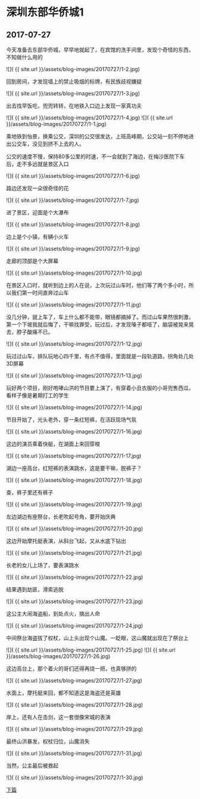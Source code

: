 深圳东部华侨城1
====================

2017-07-27
------------------------

今天准备去东部华侨城，早早地就起了，在宾馆的洗手间里，发现个奇怪的东西，不知做什么用的

![]( {{ site.url }}/assets/blog-images/20170727/1-2.jpg)

回到房间，才发现墙上的禁止吸烟的标牌，有民族歧视嫌疑

![]( {{ site.url }}/assets/blog-images/20170727/1-3.jpg)

出去找早饭吃，兜兜转转，在地铁入口边上发现一家真功夫

![]( {{ site.url }}/assets/blog-images/20170727/1-4.jpg)
![]( {{ site.url }}/assets/blog-images/20170727/1-1.jpg)

乘地铁到怡景，换乘公交，深圳的公交很发达，上班高峰期，公交站一刻不停地进出公交车，没见到挤不上去的人。

公交的速度不慢，保持80多公里的时速，不一会就到了海边，在梅沙医院下车后，走不多远就是景区入口

![]( {{ site.url }}/assets/blog-images/20170727/1-6.jpg)

路边还发现一朵很奇怪的花

![]( {{ site.url }}/assets/blog-images/20170727/1-7.jpg)

进了景区，迎面是个大瀑布

![]( {{ site.url }}/assets/blog-images/20170727/1-8.jpg)

边上是个小镇，有辆小火车

![]( {{ site.url }}/assets/blog-images/20170727/1-9.jpg)

走廊的顶部是个大屏幕

![]( {{ site.url }}/assets/blog-images/20170727/1-10.jpg)

在景区入口时，就听到边上的人在说，上次玩过山车时，他们等了两个多小时，所以我们第一时间直奔过山车

![]( {{ site.url }}/assets/blog-images/20170727/1-11.jpg)

没几分钟，就上车了，车上什么都不能带，眼镜都摘掉了。而过山车果然很刺激，第一个下坡我就后悔了，干嘛找罪受，玩过后，才发现嗓子都哑了，脑袋被晃来晃去，脖子酸痛不已。

![]( {{ site.url }}/assets/blog-images/20170727/1-12.jpg)

玩过过山车，排队玩地心四千里，有点不值得，里面就是一段轨道路，拐角处几处3D屏幕

![]( {{ site.url }}/assets/blog-images/20170727/1-13.jpg)

玩好两个项目，刚好咆哮山洪的节目要上演了，有穿着小丑衣服的小哥兜售西瓜，看样子像是暑期打工的学生

![]( {{ site.url }}/assets/blog-images/20170727/1-14.jpg)

节目开始了，光头老外，穿一条红短裤，在活跃现场气氛

![]( {{ site.url }}/assets/blog-images/20170727/1-16.jpg)

这边的演员乘着快艇，在湖面上来回穿梭

![]( {{ site.url }}/assets/blog-images/20170727/1-17.jpg)

湖边一座高台，红短裤的表演跳水，这是要干嘛，脱裤子？

![]( {{ site.url }}/assets/blog-images/20170727/1-18.jpg)

查，裤子里还有裤子

![]( {{ site.url }}/assets/blog-images/20170727/1-19.jpg)

左边湖边有座祭台，长老吹起号角，要开始庆典

![]( {{ site.url }}/assets/blog-images/20170727/1-20.jpg)

这边开始摩托艇表演，从斜台飞起，又从水底下钻出

![]( {{ site.url }}/assets/blog-images/20170727/1-21.jpg)

长老的女儿上场了，要表演跳水

![]( {{ site.url }}/assets/blog-images/20170727/1-22.jpg)

结果遇到劫匪，滑索逃脱

![]( {{ site.url }}/assets/blog-images/20170727/1-23.jpg)

这公主大闹海盗船，到处点火，搞出人命

![]( {{ site.url }}/assets/blog-images/20170727/1-24.jpg)

中间祭台海盗拔了权杖，山上头出现个山魔。一眨眼，这山魔就出现在了祭台上

![]( {{ site.url }}/assets/blog-images/20170727/1-25.jpg)
![]( {{ site.url }}/assets/blog-images/20170727/1-26.jpg)

这边高台上，那个着火的哥们还得再烧一把，也真够拼的

![]( {{ site.url }}/assets/blog-images/20170727/1-27.jpg)

水面上，摩托艇来回，都不知道这是海盗还是英雄

![]( {{ site.url }}/assets/blog-images/20170727/1-28.jpg)

岸上，还有人在击剑，这一套很像宋城的表演

![]( {{ site.url }}/assets/blog-images/20170727/1-29.jpg)

最终山洪暴发，权杖归位，山魔消失

![]( {{ site.url }}/assets/blog-images/20170727/1-31.jpg)

当然，公主最后被救起

![]( {{ site.url }}/assets/blog-images/20170727/1-30.jpg)

[下篇](/2017/07/27/深圳东部华侨城2.html)